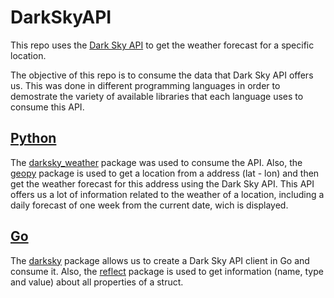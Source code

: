 # DarkSkyAPI
This repo uses the [Dark Sky API](https://darksky.net/dev) to get the weather forecast for a specific location.

The objective of this repo is to consume the data that Dark Sky API offers us. This was done in different programming languages in order to demostrate the variety of available libraries that each language uses to consume this API.


## [Python](https://darksky.net/dev/docs/libraries#python-library)
The [darksky_weather](https://pypi.org/project/darksky_weather/) package was used to consume the API. Also, the [geopy](https://pypi.org/project/geopy/) package is used to get a location from a address (lat - lon) and then get the weather forecast for this address using the Dark Sky API. This API offers us a lot of information related to the weather of a location, including a daily forecast of one week from the current date, wich is displayed.


## [Go](https://darksky.net/dev/docs/libraries#go-library)
The [darksky](https://github.com/shawntoffel/darksky) package allows us to create a Dark Sky API client in Go and consume it. Also, the [reflect](https://golang.org/pkg/reflect/) package is used to get information (name, type and value) about all properties of a struct.

